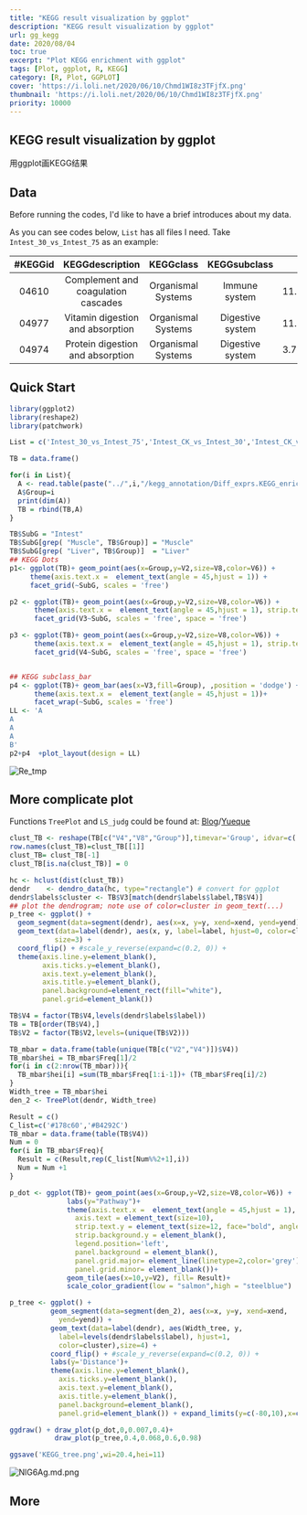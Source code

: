 ```yaml
---
title: "KEGG result visualization by ggplot"
description: "KEGG result visualization by ggplot"
url: gg_kegg
date: 2020/08/04
toc: true
excerpt: "Plot KEGG enrichment with ggplot"
tags: [Plot, ggplot, R, KEGG]
category: [R, Plot, GGPLOT]
cover: 'https://i.loli.net/2020/06/10/Chmd1WI8z3TFjfX.png'
thumbnail: 'https://i.loli.net/2020/06/10/Chmd1WI8z3TFjfX.png'
priority: 10000
---
```


## KEGG result visualization by ggplot
用ggplot画KEGG结果


## Data

Before running the codes, I'd like to have a brief introduces about my data.

As you can see codes below, `List` has all files I need.
Take `Intest_30_vs_Intest_75` as an example:

|#KEGGid|KEGGdescription|KEGGclass|KEGGsubclass|Oddsratio|p-value|q-value|Gene_numbers|
|:---:|:---:|:---:|:---:|:---:|:---:|:---:|:---:|
|04610|Complement and coagulation cascades|Organismal Systems|Immune system|11.7158541941|6.30141083687e-10|1.18731846295e-07|14|
|04977|Vitamin digestion and absorption|Organismal Systems|Digestive system|11.1739766082|0.000269773611998|0.0254155139724|5|
|04974|Protein digestion and absorption|Organismal Systems|Digestive system|3.73319892473|0.000445170135803|0.0279598085294|11|


## Quick Start

```r
library(ggplot2)
library(reshape2)
library(patchwork)

List = c('Intest_30_vs_Intest_75','Intest_CK_vs_Intest_30','Intest_CK_vs_Intest_75','Liver_30_vs_Liver_75','Liver_CK_vs_Liver_30','Liver_CK_vs_Liver_75','Muscle_30_vs_Muscle_75','Muscle_CK_vs_Muscle_30','Muscle_CK_vs_Muscle_75')

TB = data.frame()

for(i in List){
  A <- read.table(paste("../",i,"/kegg_annotation/Diff_exprs.KEGG_enrich.lst.network", sep = ""), sep = '\t')
  A$Group=i
  print(dim(A))
  TB = rbind(TB,A)
}

TB$SubG = "Intest"
TB$SubG[grep( "Muscle", TB$Group)] = "Muscle"
TB$SubG[grep( "Liver", TB$Group)]  = "Liver"
## KEGG Dots
p1<- ggplot(TB)+ geom_point(aes(x=Group,y=V2,size=V8,color=V6)) +
     theme(axis.text.x =  element_text(angle = 45,hjust = 1)) +
     facet_grid(~SubG, scales = 'free')

p2 <- ggplot(TB)+ geom_point(aes(x=Group,y=V2,size=V8,color=V6)) +
      theme(axis.text.x =  element_text(angle = 45,hjust = 1), strip.text.y = element_text(size=12, face="bold", angle = 0), strip.background.y = element_blank())  +
      facet_grid(V3~SubG, scales = 'free', space = 'free')

p3 <- ggplot(TB)+ geom_point(aes(x=Group,y=V2,size=V8,color=V6)) +
      theme(axis.text.x =  element_text(angle = 45,hjust = 1), strip.text.y = element_text(size=12, face="bold", angle = 0), strip.background.y = element_blank())  +
      facet_grid(V4~SubG, scales = 'free', space = 'free')


## KEGG subclass_bar
p4 <- ggplot(TB)+ geom_bar(aes(x=V3,fill=Group), ,position = 'dodge') +
      theme(axis.text.x =  element_text(angle = 45,hjust = 1))+
      facet_wrap(~SubG, scales = 'free')
LL <- 'A
A
A
A
B'
p2+p4  +plot_layout(design = LL)
```
![Re_tmp](https://i.loli.net/2020/06/20/C2H9jhuJfz4MX6V.jpg)

## More complicate plot
Functions `TreePlot` and `LS_judg` could be found at: [Blog](https://karobben.github.io/2020/08/04/Blog/ggplot_hclust/)/[Yueque](https://www.yuque.com/liuwenkan/blog/ggplot_hclust)
```r
clust_TB <- reshape(TB[c("V4","V8","Group")],timevar='Group', idvar=c('V4'),direction='wide')
row.names(clust_TB)=clust_TB[[1]]
clust_TB= clust_TB[-1]
clust_TB[is.na(clust_TB)] = 0

hc <- hclust(dist(clust_TB))
dendr    <- dendro_data(hc, type="rectangle") # convert for ggplot
dendr$labels$cluster <- TB$V3[match(dendr$labels$label,TB$V4)]
## plot the dendrogram; note use of color=cluster in geom_text(...)
p_tree <- ggplot() +
  geom_segment(data=segment(dendr), aes(x=x, y=y, xend=xend, yend=yend)) +
  geom_text(data=label(dendr), aes(x, y, label=label, hjust=0, color=cluster),
           size=3) +
  coord_flip() + #scale_y_reverse(expand=c(0.2, 0)) +
  theme(axis.line.y=element_blank(),
        axis.ticks.y=element_blank(),
        axis.text.y=element_blank(),
        axis.title.y=element_blank(),
        panel.background=element_rect(fill="white"),
        panel.grid=element_blank())

TB$V4 = factor(TB$V4,levels(dendr$labels$label))
TB = TB[order(TB$V4),]
TB$V2 = factor(TB$V2,levels=(unique(TB$V2)))

TB_mbar = data.frame(table(unique(TB[c("V2","V4")])$V4))
TB_mbar$hei = TB_mbar$Freq[1]/2
for(i in c(2:nrow(TB_mbar))){
  TB_mbar$hei[i] =sum(TB_mbar$Freq[1:i-1])+ (TB_mbar$Freq[i]/2)
}
Width_tree = TB_mbar$hei
den_2 <- TreePlot(dendr, Width_tree)

Result = c()
C_list=c('#178c60','#B4292C')
TB_mbar = data.frame(table(TB$V4))
Num = 0
for(i in TB_mbar$Freq){
  Result = c(Result,rep(C_list[Num%%2+1],i))
  Num = Num +1
}

p_dot <- ggplot(TB)+ geom_point(aes(x=Group,y=V2,size=V8,color=V6)) +
              labs(y="Pathway")+
              theme(axis.text.x =  element_text(angle = 45,hjust = 1),
                axis.text = element_text(size=10),
                strip.text.y = element_text(size=12, face="bold", angle = 0),
                strip.background.y = element_blank(),
                legend.position='left',
                panel.background = element_blank(),
                panel.grid.major= element_line(linetype=2,color='grey'),   
                panel.grid.minor= element_blank())+   
              geom_tile(aes(x=10,y=V2), fill= Result)+
              scale_color_gradient(low = "salmon",high = "steelblue")

p_tree <- ggplot() +
          geom_segment(data=segment(den_2), aes(x=x, y=y, xend=xend,
            yend=yend)) +
          geom_text(data=label(dendr), aes(Width_tree, y,
            label=levels(dendr$labels$label), hjust=1,
            color=cluster),size=4) +
          coord_flip() + #scale_y_reverse(expand=c(0.2, 0)) +
          labs(y='Distance')+
          theme(axis.line.y=element_blank(),
            axis.ticks.y=element_blank(),
            axis.text.y=element_blank(),
            axis.title.y=element_blank(),
            panel.background=element_blank(),
            panel.grid=element_blank()) + expand_limits(y=c(-80,10),x=c(0,68))

ggdraw() + draw_plot(p_dot,0,0.007,0.4)+  
           draw_plot(p_tree,0.4,0.068,0.6,0.98)

ggsave('KEGG_tree.png',wi=20.4,hei=11)
```
![NlG6Ag.md.png](https://s1.ax1x.com/2020/06/20/NlG6Ag.md.png)
## More
